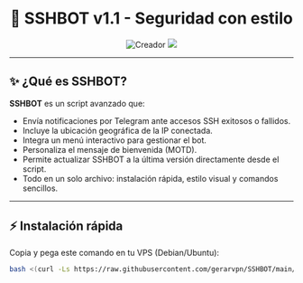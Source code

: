 <h1 align="center">
  🚀 SSHBOT v1.1 - Seguridad con estilo
</h1>

<p align="center">
  <img src="https://img.shields.io/badge/CREADOR-GERARVPN-blueviolet?style=flat-square&logo=telegram" alt="Creador">
  <a href="https://t.me/GERARVPN"><img src="https://img.shields.io/badge/Telegram-@GERARVPN-blue?style=flat-square&logo=telegram"></a>
</p>

---

## ✨ ¿Qué es SSHBOT?

**SSHBOT** es un script avanzado que:
- Envía notificaciones por Telegram ante accesos SSH exitosos o fallidos.
- Incluye la ubicación geográfica de la IP conectada.
- Integra un menú interactivo para gestionar el bot.
- Personaliza el mensaje de bienvenida (MOTD).
- Permite actualizar SSHBOT a la última versión directamente desde el script.
- Todo en un solo archivo: instalación rápida, estilo visual y comandos sencillos.

---

## ⚡ Instalación rápida

Copia y pega este comando en tu VPS (Debian/Ubuntu):

```bash
bash <(curl -Ls https://raw.githubusercontent.com/gerarvpn/SSHBOT/main/sshbot_installer.sh)

